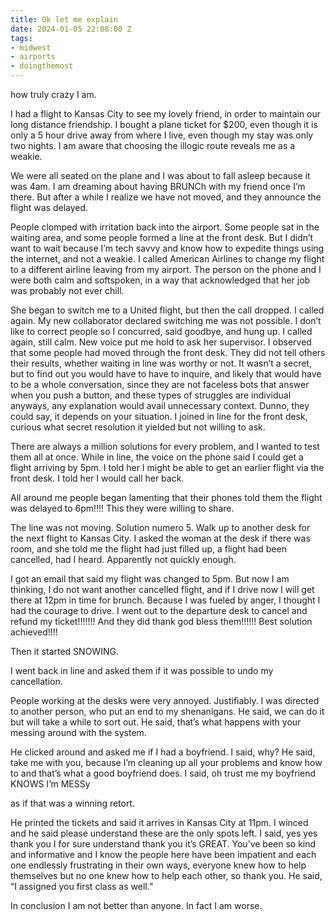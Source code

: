 ```yaml
---
title: Ok let me explain
date: 2024-01-05 22:08:00 Z
tags:
- midwest
- airports
- doingthemost
---
```


how truly crazy I am. 

I had a flight to Kansas City to see my lovely friend, in order to maintain our long distance friendship. I bought a plane ticket for $200, even though it is only a 5 hour drive away from where I live, even though my stay was only two nights. I am aware that choosing the illogic route reveals me as a weakie.

We were all seated on the plane and I was about to fall asleep because it was 4am. I am dreaming about having BRUNCh with my friend once I’m there. But after a while I realize we have not moved, and they announce the flight was delayed. 

People clomped with irritation back into the airport. Some people sat in the waiting area, and some people formed a line at the front desk. But I didn’t want to wait because I’m tech savvy and know how to expedite things using the internet, and not a weakie. I called American Airlines to change my flight to a different airline leaving from my airport. The person on the phone and I were both calm and softspoken, in a way that acknowledged that her job was probably not ever chill. 

She began to switch me to a United flight, but then the call dropped. I called again. My new collaborator declared switching me was not possible. I don’t like to correct people so I concurred, said goodbye, and hung up. I called again, still calm. New voice put me hold to ask her supervisor. I observed that some people had moved through the front desk. They did not tell others their results, whether waiting in line was worthy or not. It wasn’t a secret, but to find out you would have to have to inquire, and likely that would have to be a whole conversation, since they are not faceless bots that answer when you push a button, and these types of struggles are individual anyways, any explanation would avail unnecessary context. Dunno, they could say, it depends on your situation. I joined in line for the front desk, curious what secret resolution it yielded but not willing to ask. 

There are always a million solutions for every problem, and I wanted to test them all at once. While in line, the voice on the phone said I could get a flight arriving by 5pm. I told her I might be able to get an earlier flight via the front desk. I told her I would call her back. 

All around me people began lamenting that their phones told them the flight was delayed to 6pm!!!! This they were willing to share. 

The line was not moving. Solution numero 5. Walk up to another desk for the next flight to Kansas City. I asked the woman at the desk if there was room, and she told me the flight had just filled up, a flight had been cancelled, had I heard. Apparently not quickly enough.

I got an email that said my flight was changed to 5pm. But now I am thinking, I do not want another cancelled flight, and if I drive now I will get there at 12pm in time for brunch. Because I was fueled by anger, I thought I had the courage to drive. I went out to the departure desk to cancel and refund my ticket!!!!!!! And they did thank god bless them!!!!!! Best solution achieved!!!!

Then it started SNOWING.

I went back in line and asked them if it was possible to undo my cancellation. 

People working at the desks were very annoyed. Justifiably. I was directed to another person, who put an end to my shenanigans. He said, we can do it but will take a while to sort out. He said, that’s what happens with your messing around with the system. 

He clicked around and asked me if I had a boyfriend. I said, why? He said, take me with you, because I’m cleaning up all your problems and know how to and that’s what a good boyfriend does. I said, oh trust me my boyfriend KNOWS I’m MESSy 

as if that was a winning retort. 

He printed the tickets and said it arrives in Kansas City at 11pm. I winced and he said please understand these are the only spots left. I said, yes yes thank you I for sure understand thank you it’s GREAT. You’ve been so kind and informative and I know the people here have been impatient and each one endlessly frustrating in their own ways, everyone knew how to help themselves but no one knew how to help each other, so thank you. He said, “I assigned you first class as well.” 

In conclusion I am not better than anyone. In fact I am worse. 